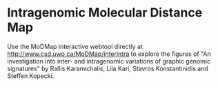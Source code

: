 Intragenomic Molecular Distance Map
===========

Use the MoDMap interactive webtool directly at http://www.csd.uwo.ca/MoDMap/interintra to explore the figures of "An investigation into inter- and intragenomic variations of graphic genomic signatures" by Rallis Karamichalis, Lila Kari, Stavros Konstantinidis and Steffen Kopecki.
